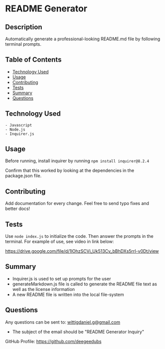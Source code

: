 # README Generator

  ## Description

  Automatically generate a professional-looking README.md file by following terminal prompts.

  
  ## Table of Contents

   - [Technology Used](#tech)
   - [Usage](#usage)
   - [Contributing](#contributing)
   - [Tests](#tests)
   - [Summary](#summary)
   - [Questions](#contact)


  ## Technology Used <a id = "tech"></a>
  
    - Javascript
    - Node.js
    - Inquirer.js


  ## Usage <a id = "usage"></a>

  Before running, install inquirer by running ```npm install inquirer@8.2.4```

  Confirm that this worked by looking at the dependencies in the package.json file.


  ## Contributing <a id = "contributing"></a>

  Add documentation for every change. Feel free to send typo fixes and better docs!


  ## Tests <a id = "tests"></a>

  Use ```node index.js``` to initialize the code. Then answer the prompts in the terminal. For example of use, see video in link below:

  https://drive.google.com/file/d/1lOhzSCVi_Uk513Cv_bBhDXs5rrI-v0Dt/view


  ## Summary <a id = "summary"></a>
  
  - Inquirer.js is used to set up prompts for the user
  - generateMarkdown.js file is called to generate the README file text as well as the license information
  - A new README file is written into the local file-system


  ## Questions <a id = "contact"></a>

  
  Any questions can be sent to: wittigdaniel.g@gmail.com

   - The subject of the email should be "README Generator Inquiry"

  GitHub Profile: https://github.com/deegeedubs